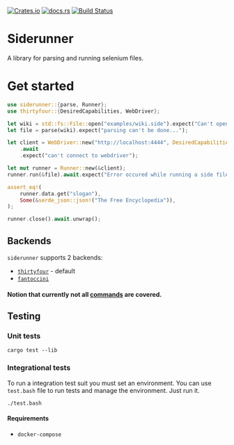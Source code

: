 [![Crates.io](https://img.shields.io/crates/v/siderunner.svg?style=flat-square)](https://crates.io/crates/thirtyfour)
[![docs.rs](https://img.shields.io/badge/docs.rs-siderunner-blue?style=flat-square)](https://docs.rs/thirtyfour)
[![Build Status](https://img.shields.io/github/workflow/status/Plato-solutions/siderunner/build-check/master?style=flat-square)](https://github.com/Plato-solutions/siderunner/actions)

# Siderunner

A library for parsing and running selenium files.

# Get started

```rust
use siderunner::{parse, Runner};
use thirtyfour::{DesiredCapabilities, WebDriver};

let wiki = std::fs::File::open("examples/wiki.side").expect("Can't open a side file");
let file = parse(wiki).expect("parsing can't be done...");

let client = WebDriver::new("http://localhost:4444", DesiredCapabilities::firefox())
    .await
    .expect("can't connect to webdriver");

let mut runner = Runner::new(&client);
runner.run(&file).await.expect("Error occured while running a side file");

assert_eq!(
    runner.data.get("slogan"),
    Some(&serde_json::json!("The Free Encyclopedia")),
);

runner.close().await.unwrap();
```

## Backends

`siderunner` supports 2 backends:

* [`thirtyfour`](https://github.com/stevepryde/thirtyfour) - default
* [`fantoccini`](https://github.com/jonhoo/fantoccini)

#### Notion that currently not all [commands](https://www.selenium.dev/selenium-ide/docs/en/api/commands) are covered.

## Testing

### Unit tests

```
cargo test --lib
```

### Integrational tests

To run a integration test suit you must set an environment.
You can use `test.bash` file to run tests and manage the environment.
Just run it.

```
./test.bash
```

#### Requirements

* `docker-compose`
